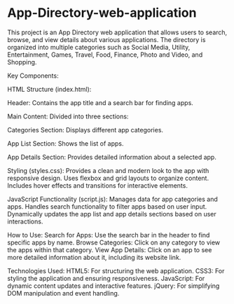 # App-Directory-web-application
This project is an App Directory web application that allows users to search, browse, and view details about various applications. The directory is organized into multiple categories such as Social Media, Utility, Entertainment, Games, Travel, Food, Finance, Photo and Video, and Shopping.

Key Components:

HTML Structure (index.html):

Header: Contains the app title and a search bar for finding apps.

Main Content: Divided into three sections:

Categories Section: Displays different app categories.

App List Section: Shows the list of apps.

App Details Section: Provides detailed information about a selected app.

Styling (styles.css):
Provides a clean and modern look to the app with responsive design.
Uses flexbox and grid layouts to organize content.
Includes hover effects and transitions for interactive elements.

JavaScript Functionality (script.js):
Manages data for app categories and apps.
Handles search functionality to filter apps based on user input.
Dynamically updates the app list and app details sections based on user interactions.

How to Use:
Search for Apps: Use the search bar in the header to find specific apps by name.
Browse Categories: Click on any category to view the apps within that category.
View App Details: Click on an app to see more detailed information about it, including its website link.

Technologies Used:
HTML5: For structuring the web application.
CSS3: For styling the application and ensuring responsiveness.
JavaScript: For dynamic content updates and interactive features.
jQuery: For simplifying DOM manipulation and event handling.

